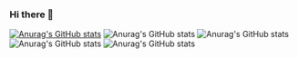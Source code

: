 ### Hi there 👋

[![Anurag's GitHub stats](https://github-readme-stats.vercel.app/api?username=LucasBf22a)](https://github.com/LucasBf22/github-readme-stats)
![Anurag's GitHub stats](https://github-readme-stats.vercel.app/api?username=LucasBf22&hide=stars,commits,prs,issues,contribs)
![Anurag's GitHub stats](https://github-readme-stats.vercel.app/api?username=LucasBf22&count_private=true)
![Anurag's GitHub stats](https://github-readme-stats.vercel.app/api?username=LucasBf22&show_icons=true)
![Anurag's GitHub stats](https://github-readme-stats.vercel.app/api?username=LucasBf22&show_icons=true&theme=github_dark)

<!--
**LucasBf22/LucasBf22** is a ✨ _special_ ✨ repository because its `README.md` (this file) appears on your GitHub profile.

Here are some ideas to get you started:

- 🔭 I’m currently working on ...
- 🌱 I’m currently learning ...
- 👯 I’m looking to collaborate on ...
- 🤔 I’m looking for help with ...
- 💬 Ask me about ...
- 📫 How to reach me: ...
- 😄 Pronouns: ...
- ⚡ Fun fact: ...
-->
